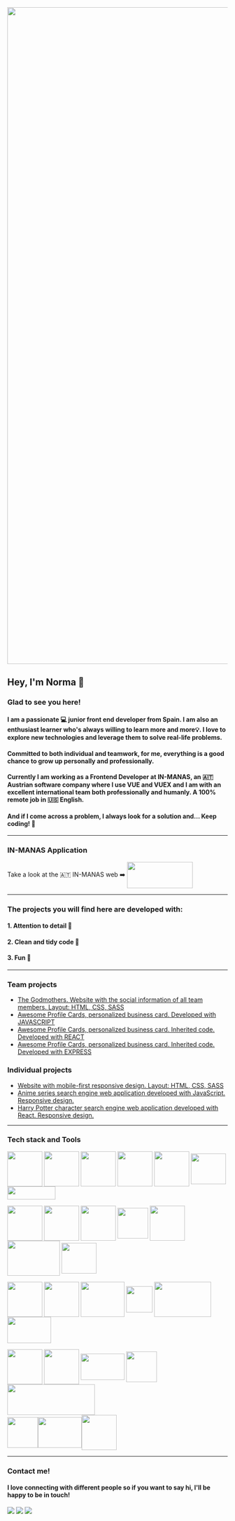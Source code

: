 


 
 

<img align="center" width="1500"  src="https://user-images.githubusercontent.com/93437541/154238557-b38af200-895b-4179-92fa-aa6b01b254aa.gif">

 


## Hey, I'm Norma 👋


### Glad to see you here!





#### I am a passionate 💻  junior front end developer from Spain. I am also an enthusiast learner who's always willing to learn more and more💡. I love to explore new technologies and leverage them to solve real-life problems. 
#### 
#### Committed to both individual and teamwork, for me, everything is a good chance to grow up personally and professionally.
#### 
#### Currently I am working as a Frontend Developer at IN-MANAS, an 🇦🇹 Austrian software company where I use VUE and VUEX and I am with an excellent international team both professionally and humanly. A 100% remote job in 🇺🇸 English.
#### 
#### And if I come across a problem, I always look for a solution and… Keep coding! 🚀

---

### IN-MANAS Application
Take a look at the 🇦🇹 IN-MANAS web ➡️ [<img align="center"  width="150" height="60" src="https://user-images.githubusercontent.com/93437541/196683871-95d8ce3f-813f-42d0-931b-da200cd0d938.jpeg"> 
](https://www.in-manas.com/landingpage/) 

---
### The projects you will find here are developed with:
#### 1. Attention to detail 🔎
#### 2. Clean and tidy code 🧹
#### 3. Fun 🎉 

---

### Team projects
 - [The Godmothers. Website with the social information of all team members. Layout: HTML, CSS, SASS](https://github.com/NormaDeveloper/Godmothers-Team-Project-HTML-CSS-SASS)
 - [Awesome Profile Cards, personalized business card. Developed with JAVASCRIPT](https://github.com/NormaDeveloper/Awesome-profile-cards-Team-Project-JS)
 - [Awesome Profile Cards, personalized business card. Inherited code. Developed with REACT](https://github.com/NormaDeveloper/Awesome-profile-cards-Team-Project-React)
 - [Awesome Profile Cards, personalized business card. Inherited code. Developed with EXPRESS](https://github.com/NormaDeveloper/Awesome-profile-cards-Team-Project-Express)
### Individual projects

 - [Website with mobile-first responsive design. Layout: HTML, CSS, SASS](https://github.com/NormaDeveloper/Responsive-Website-HTML-CSS-SASS)
  - [Anime series search engine web application developed with JavaScript. Responsive design.](https://github.com/NormaDeveloper/Anime-Search-Engine-JS)
   - [Harry Potter character search engine web application developed with React. Responsive design.](https://github.com/NormaDeveloper/HarryPotter-Character-Search-Engine-React) 

---
### Tech stack and Tools




 <img align="center" width="80" height="80" src="https://user-images.githubusercontent.com/93437541/156563865-89991fe0-b1da-4e87-8d38-b949c509aec6.png">  <img align="center" width="80" height="80" src="https://user-images.githubusercontent.com/93437541/156563813-c86d054a-c147-4383-922b-82374df32c40.png">  <img align="center" width="80" height="80" src="https://user-images.githubusercontent.com/93437541/156564233-97665e0a-c16d-420e-8a3a-4a7ab907e2d9.png">       <img align="center" width="80" height="80" src="https://i.imgur.com/DUSAfBX.png">  <img align="center" width="80" height="80" src="https://user-images.githubusercontent.com/93437541/156568386-6790aadb-6a49-413f-9a74-c57dbef957e4.png">       <img align="center" width="80" height="70" src="https://i.imgur.com/kWq3QjI.png">     <img align="center" width="110" height="30" src="https://user-images.githubusercontent.com/93437541/156565270-548afb97-c5ff-4922-86be-b89e47b42b83.jpeg">

<img align="center" width="80" height="80" src="https://user-images.githubusercontent.com/93437541/156563722-aa6d9f88-17c1-4e98-93f6-54ac474a30ea.png">  <img align="center" width="80" height="80" src="https://i.imgur.com/ZcRp2vR.png"> <img align="center" width="80" height="80" src="https://user-images.githubusercontent.com/93437541/196680398-bf043905-8114-4a22-80bc-a91e7610237e.png">  <img align="center" width="70" height="70" src="https://i.imgur.com/MC0RQSX.png">       <img align="center" width="80" height="80" src="https://user-images.githubusercontent.com/93437541/156564367-9bec5df6-bad3-4dfc-b66e-cda04a6ad7c3.png">  <img align="center" width="120" height="80" src="https://user-images.githubusercontent.com/93437541/156564450-ce851d66-4d9a-47e3-90ec-303e51bc3d6f.png">       <img align="center" width="80" height="70" src="https://user-images.githubusercontent.com/93437541/156564552-d8582ce3-91c8-400b-9779-b18cd9e08ac7.png">    




<img align="center" width="80" height="80" src="https://i.imgur.com/cYleJs5.png">    <img align="center" width="80" height="80" src="https://user-images.githubusercontent.com/93437541/156566142-c2800ce7-c17b-4318-8a32-09c96c9c7664.svg">       <img align="center" width="100" height="80" src="https://user-images.githubusercontent.com/93437541/156566329-ced3a4f0-db27-4c6b-b5bf-5475f5a35d0b.png">  <img align="center" width="60" height="60" src="https://user-images.githubusercontent.com/93437541/156566325-442c9417-50fb-4dcb-b49f-964aa871d9f2.png">      <img align="center" width="130" height="80" src="https://user-images.githubusercontent.com/93437541/156566050-0688f33b-1b01-4805-9164-a832a4d748e8.png"> <img align="center" width="100" height="60" src="https://user-images.githubusercontent.com/93437541/156567175-8dec190c-2406-4329-9a56-33cdb66bf437.png">    



<img align="center" width="80" height="80" src="https://user-images.githubusercontent.com/93437541/156567088-f4c393f8-7dd8-40a7-9451-8fd292756c0e.svg">        <img align="center" width="80" height="80" src="https://user-images.githubusercontent.com/93437541/156567603-a374ad99-a3dd-4697-951d-4c386ba38edb.png">   <img align="center" width="100" height="60" src="https://user-images.githubusercontent.com/93437541/156566653-a6e5eb39-4a80-4563-9ced-81528d292fe4.png">     <img align="center" width="70" height="70" src="https://user-images.githubusercontent.com/93437541/156567140-3761f735-891f-4c82-98d7-990bd62b5a6e.png"><img align="center" width="200" height="70" src="https://user-images.githubusercontent.com/93437541/196680791-0af95b1f-2bea-4dce-bd05-72d80ac6257d.png">  
<img align="center" width="70" height="70" src="https://user-images.githubusercontent.com/93437541/196680884-bdb08988-8378-4aa6-be6f-86f576556a94.png"><img align="center" width="100" height="70" src="https://user-images.githubusercontent.com/93437541/196680925-b365f0f4-c6bc-41f9-bad9-63b5e0daa6b2.png"><img align="center" width="80" height="80" src="https://user-images.githubusercontent.com/93437541/196681482-26d3f511-e167-4eb4-95be-bd5a5a919616.png">    




---



### Contact me!
#### 
#### I love connecting with different people so if you want to say hi, I'll be happy to be in touch!  


 

[![](https://i.imgur.com/5Y7Ks59.png)](https://www.instagram.com/normarivas__/)  [![](https://i.imgur.com/RxMHei3.png)](https://www.linkedin.com/in/normarivas)         [![](https://i.imgur.com/C85yS6z.png)](https://twitter.com/NormaRivas_)  
 

